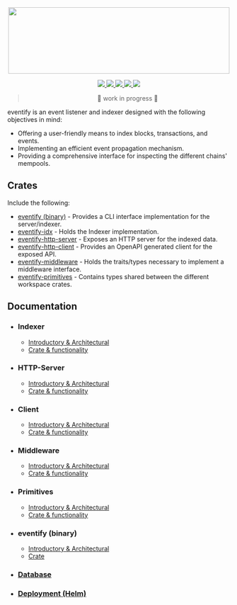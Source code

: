 <div align="center">
    <a href="https://github.com/lbkolev/fieri">
        <img width="500px" height="150px" src=".github/logo.png">
    </a>
</div>

<p align="center">
    <a href="https://github.com/lbkolev/eventify/blob/master/LICENSE-MIT">
        <img src="https://img.shields.io/badge/license-MIT-blue.svg">
    </a>
    <a href="https://github.com/lbkolev/eventify/blob/master/LICENSE-APACHE">
        <img src="https://img.shields.io/badge/license-APACHE2.0-blue.svg">
    </a>
    <a href="https://crates.io/crates/eventify">
        <img src="https://img.shields.io/crates/v/eventify.svg">
    </a>
    <a href="https://github.com/lbkolev/eventify/actions?query=workflow%3ACI+branch%3Amaster">
        <img src="https://github.com/lbkolev/eventify/actions/workflows/ci.yml/badge.svg">
    </a>
    <a href="https://docs.rs/eventify">
        <img src="https://img.shields.io/docsrs/eventify/latest">
    </a>
</p>

> <p align="center"> 🚧 work in progress 🚧<p>

eventify is an event listener and indexer designed with the following objectives in mind:

- Offering a user-friendly means to index blocks, transactions, and events.
- Implementing an efficient event propagation mechanism.
- Providing a comprehensive interface for inspecting the different chains' mempools.

## Crates

Include the following:

- [eventify (binary)](./crates/eventify/) - Provides a CLI interface implementation for the server/indexer.
- [eventify-idx](./crates/eventify-idx) - Holds the Indexer implementation.
- [eventify-http-server](./crates/eventify-http-server) - Exposes an HTTP server for the indexed data.
- [eventify-http-client](.crates//eventify-http-client) - Provides an OpenAPI generated client for the exposed API.
- [eventify-middleware](./crates/eventify-middleware) - Holds the traits/types necessary to implement a middleware interface.
- [eventify-primitives](./crates/eventify-primitives) - Contains types shared between the different workspace crates.

## Documentation

- ### Indexer

  - [Introductory & Architectural](./crates/eventify-idx/README.md)
  - [Crate & functionality](https://crates.io/crates/eventify-idx)

- ### HTTP-Server

  - [Introductory & Architectural](./crates/eventify-http-server/README.md)
  - [Crate & functionality](https://crates.io/crates/eventify-http-server)

- ### Client

  - [Introductory & Architectural](./crates/eventify-http-client/README.md)
  - [Crate & functionality](https://crates.io/crates/eventify-http-client)

- ### Middleware

  - [Introductory & Architectural](./crates/eventify-middleware/README.md)
  - [Crate & functionality](https://crates.io/crates/eventify-middleware)

- ### Primitives

  - [Introductory & Architectural](./crates/eventify-primitives/README.md)
  - [Crate & functionality](https://crates.io/crates/eventify-primitives)

- ### eventify (binary)

  - [Introductory & Architectural](./crates/eventify/README.md)
  - [Crate](https://crates.io/crates/eventify)

- ### [Database](./docs/database.md)
- ### [Deployment (Helm)](./docs/deploy-helm.md)
